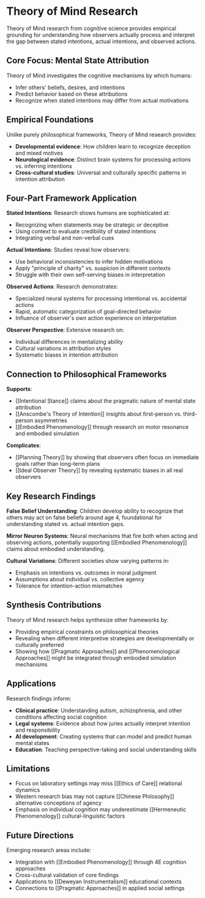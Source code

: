 # Theory of Mind Research

Theory of Mind research from cognitive science provides empirical grounding for understanding how observers actually process and interpret the gap between stated intentions, actual intentions, and observed actions.

## Core Focus: Mental State Attribution

Theory of Mind investigates the cognitive mechanisms by which humans:
- Infer others' beliefs, desires, and intentions
- Predict behavior based on these attributions
- Recognize when stated intentions may differ from actual motivations

## Empirical Foundations

Unlike purely philosophical frameworks, Theory of Mind research provides:
- **Developmental evidence**: How children learn to recognize deception and mixed motives
- **Neurological evidence**: Distinct brain systems for processing actions vs. inferring intentions
- **Cross-cultural studies**: Universal and culturally specific patterns in intention attribution

## Four-Part Framework Application

**Stated Intentions**: Research shows humans are sophisticated at:
- Recognizing when statements may be strategic or deceptive
- Using context to evaluate credibility of stated intentions
- Integrating verbal and non-verbal cues

**Actual Intentions**: Studies reveal how observers:
- Use behavioral inconsistencies to infer hidden motivations
- Apply "principle of charity" vs. suspicion in different contexts
- Struggle with their own self-serving biases in interpretation

**Observed Actions**: Research demonstrates:
- Specialized neural systems for processing intentional vs. accidental actions
- Rapid, automatic categorization of goal-directed behavior
- Influence of observer's own action experience on interpretation

**Observer Perspective**: Extensive research on:
- Individual differences in mentalizing ability
- Cultural variations in attribution styles
- Systematic biases in intention attribution

## Connection to Philosophical Frameworks

**Supports**:
- [[Intentional Stance]] claims about the pragmatic nature of mental state attribution
- [[Anscombe's Theory of Intention]] insights about first-person vs. third-person asymmetries
- [[Embodied Phenomenology]] through research on motor resonance and embodied simulation

**Complicates**:
- [[Planning Theory]] by showing that observers often focus on immediate goals rather than long-term plans
- [[Ideal Observer Theory]] by revealing systematic biases in all real observers

## Key Research Findings

**False Belief Understanding**: Children develop ability to recognize that others may act on false beliefs around age 4, foundational for understanding stated vs. actual intention gaps.

**Mirror Neuron Systems**: Neural mechanisms that fire both when acting and observing actions, potentially supporting [[Embodied Phenomenology]] claims about embodied understanding.

**Cultural Variations**: Different societies show varying patterns in:
- Emphasis on intentions vs. outcomes in moral judgment
- Assumptions about individual vs. collective agency
- Tolerance for intention-action mismatches

## Synthesis Contributions

Theory of Mind research helps synthesize other frameworks by:
- Providing empirical constraints on philosophical theories
- Revealing when different interpretive strategies are developmentally or culturally preferred
- Showing how [[Pragmatic Approaches]] and [[Phenomenological Approaches]] might be integrated through embodied simulation mechanisms

## Applications

Research findings inform:
- **Clinical practice**: Understanding autism, schizophrenia, and other conditions affecting social cognition
- **Legal systems**: Evidence about how juries actually interpret intention and responsibility
- **AI development**: Creating systems that can model and predict human mental states
- **Education**: Teaching perspective-taking and social understanding skills

## Limitations

- Focus on laboratory settings may miss [[Ethics of Care]] relational dynamics
- Western research bias may not capture [[Chinese Philosophy]] alternative conceptions of agency
- Emphasis on individual cognition may underestimate [[Hermeneutic Phenomenology]] cultural-linguistic factors

## Future Directions

Emerging research areas include:
- Integration with [[Embodied Phenomenology]] through 4E cognition approaches
- Cross-cultural validation of core findings
- Applications to [[Deweyan Instrumentalism]] educational contexts
- Connections to [[Pragmatic Approaches]] in applied social settings